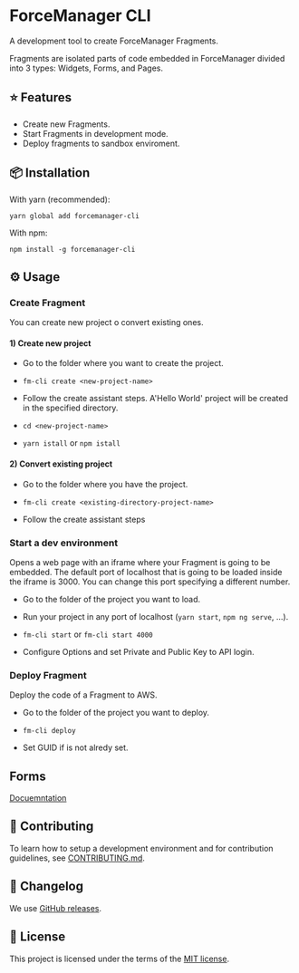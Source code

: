 # ForceManager CLI

A development tool to create ForceManager Fragments.

Fragments are isolated parts of code embedded in ForceManager divided into 3 types: Widgets, Forms, and Pages.

## ⭐️ Features

- Create new Fragments.
- Start Fragments in development mode.
- Deploy fragments to sandbox enviroment.

## 📦 Installation

With yarn (recommended):

```
yarn global add forcemanager-cli
```

With npm:

```
npm install -g forcemanager-cli

```

## ⚙️ Usage

### Create Fragment

You can create new project o convert existing ones.

#### 1) Create new project

- Go to the folder where you want to create the project.

- `fm-cli create <new-project-name>`

- Follow the create assistant steps. A'Hello World' project will be created in the specified <new-project-name> directory.

- `cd <new-project-name>`

- `yarn istall` or `npm istall`

#### 2) Convert existing project

- Go to the folder where you have the project.

- `fm-cli create <existing-directory-project-name>`

- Follow the create assistant steps

### Start a dev environment

Opens a web page with an iframe where your Fragment is going to be embedded.
The default port of localhost that is going to be loaded inside the iframe is 3000. You can change this port specifying a different number.

- Go to the folder of the project you want to load.

- Run your project in any port of localhost (`yarn start`, `npm ng serve`, ...).

- `fm-cli start` or `fm-cli start 4000`

- Configure Options and set Private and Public Key to API login.

### Deploy Fragment

Deploy the code of a Fragment to AWS.

- Go to the folder of the project you want to deploy.

- `fm-cli deploy`

- Set GUID if is not alredy set.

## Forms

[Docuemntation](https://github.com/ForceManager/forcemanager-cli/blob/master/templates/form/README.md)

## 🙌 Contributing

To learn how to setup a development environment and for contribution guidelines, see [CONTRIBUTING.md](/CONTRIBUTING.md).

## 📜 Changelog

We use [GitHub releases](https://github.com/ForceManager/forcemanager-cli/releases).

## 📄 License

This project is licensed under the terms of the
[MIT license](/LICENSE).
